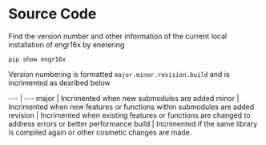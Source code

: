 # Source Code

Find the version number and other information of the current local installation of engr16x by enetering

`pip show engr16x`

Version numbering is formatted `major.minor.revision.build` and is incrimented as dexribed below

--- | ---
major | Incrimented when new submodules are added
minor | Incrimented when new features or functions within submodules are added
revision | Incrimented when existing features or functions are changed to address errors or better performance
build | Incrimented if the same library is compiled again or other cosmetic changes are made.
